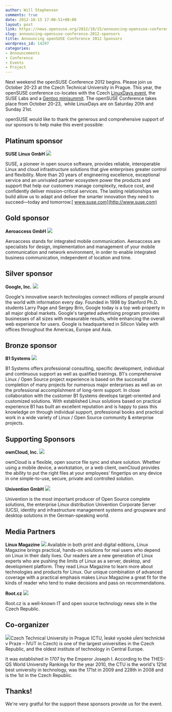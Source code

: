 ```yaml
---
author: Will Stephenson
comments: true
date: 2012-10-15 17:00:51+00:00
layout: post
link: https://news.opensuse.org/2012/10/15/announcing-opensuse-conference-2012-sponsors/
slug: announcing-opensuse-conference-2012-sponsors
title: Announcing openSUSE Conference 2012 Sponsors
wordpress_id: 14297
categories:
- Announcements
- Conference
- Events
- Project
---
```


Next weekend the openSUSE Conference 2012 begins. Please join us October 20-23 at the Czech Technical University in Prague. This year, the openSUSE conference co-locates with the Czech [LinuxDays event](http://linuxdays.cz/), the SUSE Labs and a [Gentoo minisummit](http://gentoo.org/). The openSUSE Conference takes place from October 20-23,  while LinuxDays are on Saturday 20th and Sunday 21st.




openSUSE would like to thank the generous and comprehensive support of our sponsors to help make this event possible:





## Platinum sponsor


**SUSE Linux GmbH**
![](http://conference.opensuse.org/images/sponsors/sponsor_suse.png)






SUSE, a pioneer in open source software, provides reliable, interoperable Linux and cloud infrastructure solutions that give enterprises greater control and flexibility. More than 20 years of engineering excellence, exceptional service and an unrivaled partner ecosystem power the products and support that help our customers manage complexity, reduce cost, and confidently deliver mission-critical services. The lasting relationships we build allow us to adapt and deliver the smarter innovation they need to succeed—today and tomorrow.[ www.suse.com](http://www.suse.com)





## Gold sponsor


**Aeroaccess GmbH**
![](http://conference.opensuse.org/images/sponsors/sponsor_aeroaccess.png)





Aeroaccess stands for integrated mobile communication. Aeroaccess are specialists for design, implementation and management of your mobile communication and network environment, in order to enable integrated business communication, independent of location and time.


## Silver sponsor


**Google, Inc.**
![](http://conference.opensuse.org/images/sponsors/sponsor_google.png)





Google's innovative search technologies connect millions of people around the world with information every day. Founded in 1998 by Stanford Ph.D. students Larry Page and Sergey Brin, Google today is a top web property in all major global markets. Google's targeted advertising program provides businesses of all sizes with measurable results, while enhancing the overall web experience for users. Google is headquartered in Silicon Valley with offices throughout the Americas, Europe and Asia.


## Bronze sponsor


**B1 Systems**
![](http://conference.opensuse.org/images/sponsors/sponsor_b1-systems.png)





B1 Systems offers professional consulting, specific development, individual and continuous support as well as qualified trainings.
B1's comprehensive Linux / Open Source project experience is based on the successful completion of many projects for numerous major enterprises as well as on the professional accomplishment of long-term support. In close collaboration with the customer B1 Systems develops target-oriented and customized solutions. With established Linux solutions based on practical experience B1 has built an excellent reputation and is happy to pass this knowledge on through individual support, professional books and practical work in a wide variety of Linux / Open Source community & enterprise projects.


## Supporting Sponsors


**ownCloud, Inc.**
![](http://conference.opensuse.org/images/sponsors/sponsor_owncloud.jpg)





ownCloud is a flexible, open source file sync and share solution. Whether using a mobile device, a workstation, or a web client, ownCloud provides the ability to put the right files at your employees’ fingertips on any device in one simple-to-use, secure, private and controlled solution.

**Univention GmbH**
![](http://conference.opensuse.org/images/sponsors/sponsor_univention.png)





Univention is the most important producer of Open Source complete solutions, the enterprise Linux distribution Univention Corporate Server (UCS), identity and infrastructure management systems and groupware and desktop solutions in the German-speaking world.





## Media Partners


**Linux Magazine**
![](http://en.opensuse.org/images/1/12/LinuxInt-5_cm_100_black.jpg)
Available in both print and digital editions, Linux Magazine brings practical, hands-on solutions for real users who depend on Linux in their daily lives. Our readers are a new generation of Linux experts who are pushing the limits of Linux as a server, desktop, and development platform. They read Linux Magazine to learn more about technologies and products for Linux. Our unique combination of advanced coverage with a practical emphasis makes Linux Magazine a great fit for the kinds of reader who tend to make decisions and pass on recommendations.

**Root.cz**
![](http://conference.opensuse.org/images/sponsors/sponsor_rootcz.png)





Root.cz is a well-known IT and open source technology news site in the Czech Republic.



## Co-organizer



[![](http://conference.opensuse.org/images/sponsors/sponsor_cvut.jpg)](http://www.cvut.cz/)Czech Technical University in Prague (CTU, Ìeské vysoké uÍení technické v Praze – ÌVUT in Czech) is one of the largest universities in the Czech Republic, and the oldest institute of technology in Central Europe.

It was established in 1707 by the Emperor Joseph I. According to the THES-QS World University Rankings for the year 2010, the CTU is the world's 121st best university in technology, was the 171st in 2009 and 228th in 2008 and is the 1st in the Czech Republic.


## Thanks!


We're very gratful for the support these sponsors provide us for the event.
